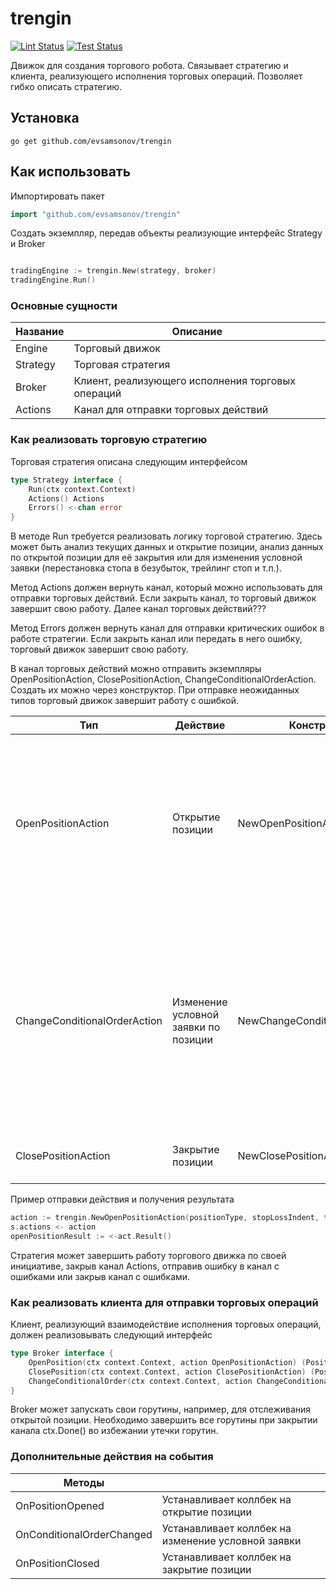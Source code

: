 # trengin

[![Lint Status](https://github.com/evsamsonov/trengin/actions/workflows/lint.yml/badge.svg)](https://github.com/evsamsonov/trengin/actions?workflow=golangci-lint)
[![Test Status](https://github.com/evsamsonov/trengin/actions/workflows/test.yml/badge.svg)](https://github.com/evsamsonov/trengin/actions?workflow=test)

Движок для создания торгового робота. Связывает стратегию и клиента, реализующего исполнения торговых операций. Позволяет гибко описать стратегию.

## Установка

```shell
go get github.com/evsamsonov/trengin
```

## Как использовать

Импортировать пакет 

```go
import "github.com/evsamsonov/trengin"
```

Создать экземпляр, передав объекты реализующие интерфейс Strategy и Broker

```go

tradingEngine := trengin.New(strategy, broker)
tradingEngine.Run()
```

### Основные сущности

|  Название  | Описание | 
| ------------- | ------------- | 
| Engine  | Торговый движок  |
| Strategy  | Торговая стратегия  |
| Broker  | Клиент, реализующего исполнения торговых операций  |
| Actions  | Канал для отправки торговых действий  |


### Как реализовать торговую стратегию

Торговая стратегия описана следующим интерфейсом
```go
type Strategy interface {
	Run(ctx context.Context)
	Actions() Actions
	Errors() <-chan error
}
```

В методе Run требуется реализовать логику торговой стратегию. Здесь может быть анализ текущих данных и открытие позиции, анализ данных по открытой позиции для её закрытия или для изменения условной заявки (перестановка стопа в безубыток, трейлинг стоп и т.п.).

Метод Actions должен вернуть канал, который можно использовать для отправки торговых действий. Если закрыть канал, то торговый движок завершит свою работу. Далее канал торговых действий???

Метод Errors должен вернуть канал для отправки критических ошибок в работе стратегии. Если закрыть канал или передать в него ошибку, торговый движок завершит свою работу. 

В канал торговых действий можно отправить экземпляры OpenPositionAction, ClosePositionAction, ChangeConditionalOrderAction. Создать их можно через конструктор. При отправке неожиданных типов торговый движок завершит работу с ошибкой. 

|  Тип  | Действие | Конструктор | Параметры | 
| ------------- | ------------- | ------------- | ------------- |
| OpenPositionAction  | Открытие позиции  | NewOpenPositionAction | positionType - тип позиции (Long или Short)<br /> stopLossIndent — отступ стоп-лосса от цены открытия позиции<br /> takeProfitIndent - отступ тейк-профита от цены открытия позиции 
| ChangeConditionalOrderAction  | Изменение условной заявки по позиции | NewChangeConditionalOrderAction | positionID — идентификатор позиции<br />stopLoss — новое значения для стоп-лосса (если равны 0, то не изменять)<br />takeProfit — новое значения для стоп-лосса (если равны 0, то не изменять)
| ClosePositionAction  | Закрытие позиции  | NewClosePositionAction | positionID - идентификатор закрываемой позиции

Пример отправки действия и получения результата

```go
action := trengin.NewOpenPositionAction(positionType, stopLossIndent, takeProfitIndent)
s.actions <- action
openPositionResult := <-act.Result()
```

Стратегия может завершить работу торгового движка по своей инициативе, закрыв канал Actions, отправив ошибку в канал с ошибками или закрыв канал с ошибками. 

### Как реализовать клиента для отправки торговых операций

Клиент, реализующий взаимодействие исполнения торговых операций, должен реализовывать следующий интерфейс

```go
type Broker interface {
	OpenPosition(ctx context.Context, action OpenPositionAction) (Position, PositionClosed, error)
	ClosePosition(ctx context.Context, action ClosePositionAction) (Position, error)
	ChangeConditionalOrder(ctx context.Context, action ChangeConditionalOrderAction) (Position, error)
}
```

Broker может запускать свои горутины, например, для отслеживания открытой позиции. Необходимо завершить все горутины при закрытии канала ctx.Done() во избежании утечки горутин.  

### Дополнительные действия на события

|  Методы  |   |
| ------------- | ------------- |
| OnPositionOpened  | Устанавливает коллбек на открытие позиции  |
| OnConditionalOrderChanged  | Устанавливает коллбек на изменение условной заявки  |
| OnPositionClosed  | Устанавливает коллбек на закрытие позиции |



